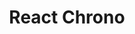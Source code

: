 ---
title: React Chrono
description: Smart timeline component for React
lastUpdated: true
layout: home

hero:
  name: React Chrono
  text: Smart timeline component for React
  tagline: Build beautiful timelines

  actions:
    - theme: brand
      text: Get Started
      link: /introduction/getting-started
    - theme: alt
      text: View on GitHub
      link: https://github.com/prabhuignoto/react-chrono

features:
- icon: ⚡️
  title: Three Unique Timeline Modes
  details: Render your timelines in three distinct modes - Horizontal, Vertical, and Tree - to suit your needs and enhance the user experience.
- icon: 🖖
  title: Intuitive Data-Driven API
  details: With React-Chrono's simple yet powerful API, you can easily create and customize your timeline with data-driven components.
- icon: 🎨
  title:  Customizable Themes
  details: Change the colors and styles of the timeline components to match your brand or project's aesthetic.
- icon: 💪
  title: Built with Typescript
  details: Benefit from enhanced code quality, improved developer productivity, and better documentation.
- icon: 🌿
  title: Nested Timelines
  details: Create timelines within timelines for a more detailed and organized view of your data with nested timelines
- icon: 🎬
  title: Slideshow Support
  details: Display your data as a slideshow with multiple animation types to choose from, such as reveal, slide
---